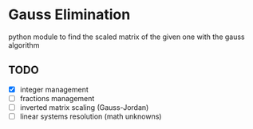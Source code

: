# Gauss Elimination
python module to find the scaled matrix of the given one with the gauss algorithm

## TODO
- [x] integer management
- [ ] fractions management
- [ ] inverted matrix scaling (Gauss-Jordan)
- [ ] linear systems resolution (math unknowns)
